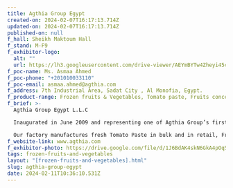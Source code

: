 ```yaml
---
title: Agthia Group Egypt
created-on: 2024-02-07T16:17:13.714Z
updated-on: 2024-02-07T16:17:13.714Z
published-on: null
f_hall: Sheikh Maktoum Hall
f_stand: M-F9
f_exhibitor-logo:
  alt: ""
  url: https://lh3.googleusercontent.com/drive-viewer/AEYmBYTw4Zheyi45cZEn9iqlREnvHH07Ckl3SRdhiLfkEo2vn3W8i7prLfnuS961TDvU8fla9ALZ_lq5gXenikC6lO5cq0j8=s1600
f_poc-name: Ms. Asmaa Ahmed
f_poc-phone: "+201010033110"
f_poc-email: asmaa.ahmed@agthia.com
f_address: 7th Industrial Area, Sadat City , Al Monofia, Egypt.
f_product-range: Frozen fruits & Vegetables, Tomato paste, Fruits concentrates.
f_brief: >-
  Agthia Group Egypt L.L.C

  Inaugurated in June 2009 and representing one of Agthia Group’s first international expansions, reinforcing its mission to consistently provide the best quality.

  Our factory manufactures fresh Tomato Paste in bulk and in retail, Fruit Purees and IQF Frozen fruits & Vegetables.
f_website-link: www.agthia.com
f_exhibitor-photo: https://drive.google.com/file/d/1J6BdAK4skN6GkA4pOq5CH2_JOU0u73S5/view?usp=drive_link
tags: frozen-fruits-and-vegetables
layout: "[frozen-fruits-and-vegetables].html"
slug: agthia-group-egypt
date: 2024-02-11T10:36:10.531Z
---
```

